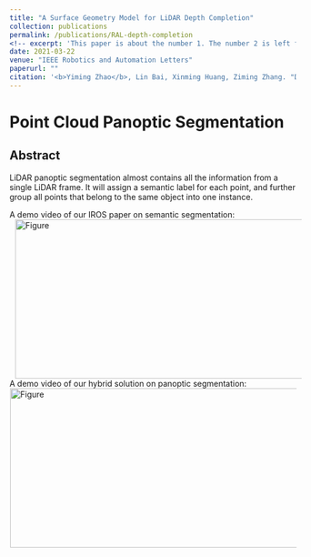 ```yaml
---
title: "A Surface Geometry Model for LiDAR Depth Completion"
collection: publications
permalink: /publications/RAL-depth-completion
<!-- excerpt: 'This paper is about the number 1. The number 2 is left for future work.' -->
date: 2021-03-22
venue: "IEEE Robotics and Automation Letters"
paperurl: ""
citation: '<b>Yiming Zhao</b>, Lin Bai, Xinming Huang, Ziming Zhang. "Deep Lucas-Kanade Homography for Multimodal Image Alignment". <i>CVPR</i>. 2021.'
---
```

# Point Cloud Panoptic Segmentation

## Abstract
LiDAR panoptic segmentation almost contains all the information from a single LiDAR frame. It will assign a semantic label for each point, and further group all points that belong to the same object into one instance.  

A demo video of our IROS paper on semantic segmentation:
<br />
<img src="https://github.com/placeforyiming/placeforyiming.github.io/blob/master/images/semantic.gif?raw=true" alt="Figure" style="width: 540px; height: 280px;" hspace="10" align="left"/>

<br />
<br /><br /><br /><br /><br /><br />
A demo video of our hybrid solution on panoptic segmentation:
<img src="https://github.com/placeforyiming/placeforyiming.github.io/blob/master/images/panoptic.gif?raw=true" alt="Figure" style="width: 540px; height: 280px;" hspace="1" align="left"/>


